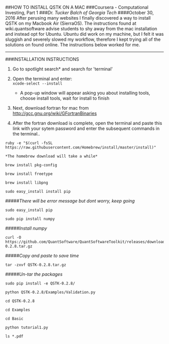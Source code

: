 ##HOW TO INSTALL QSTK ON A MAC
###Coursera - Computational Investing, Part 1
###*Dr. Tucker Balch of Georgia Tech*
####October 30, 2016
After perusing many websites I finally discovered a way to install
QSTK on my Macbook Air (SierraOS).  The instructions found at wiki.quantsoftware
advise students to shy away from the mac installation and instead
opt for Ubuntu. Ubuntu did work on my machine, but I felt it was sluggish and
severely slowed my workflow, therefore I kept trying all of the solutions on found
online. The instructions below worked for me.

-----------------------------------------------------------------
###INSTALLATION INSTRUCTIONS
1. Go to spotlight search* and search for 'terminal'

2. Open the terminal and enter:  
```	xcode-select --install ```  
	* A pop-up window will appear asking you about installing tools, choose install tools, wait for install to finish

3. Next, download fortran for mac from http://gcc.gnu.org/wiki/GFortranBinaries

4. After the fortran download is complete, open the terminal and paste this link with your sytem password and enter the subsequent commands in the terminal..
```
ruby -e "$(curl -fsSL https://raw.githubusercontent.com/Homebrew/install/master/install)"
```
	*The homebrew download will take a while*
```
brew install pkg-config
```
```
brew install freetype
```
```
brew install libpng
```
```
sudo easy_install install pip
```
#####*There will be error message but dont worry, keep going*
```
sudo easy_install pip
```
```
sudo pip install numpy
```
#####*Install numpy*
```
curl -O https://github.com/QuantSoftware/QuantSoftwareToolkit/releases/download/0.2.8/QSTK-0.2.8.tar.gz
```
#####*Copy and paste to save time*
```
tar -zxvf QSTK-0.2.8.tar.gz
```
#####*Un-tar the packages*
```
sudo pip install -e QSTK-0.2.8/
```
```
python QSTK-0.2.8/Examples/Validation.py
```
```
cd QSTK-0.2.8
```
```
cd Examples
```
```
cd Basic
```
```
python tutorial1.py
```
```
ls *.pdf
```